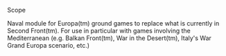 Scope

Naval module for Europa(tm) ground games to replace what is currently in Second Front(tm).  For use in particular with games involving the Mediterranean (e.g. Balkan Front(tm), War in the Desert(tm), Italy's War Grand Europa scenario, etc.)
